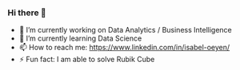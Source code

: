### Hi there 👋

- 🔭 I’m currently working on Data Analytics / Business Intelligence
- 🌱 I’m currently learning Data Science
- 📫 How to reach me: https://www.linkedin.com/in/isabel-oeyen/
- ⚡ Fun fact: I am able to solve Rubik Cube

